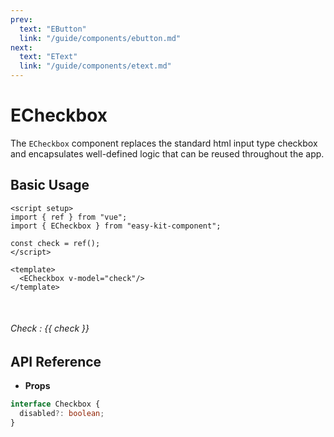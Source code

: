 ```yaml
---
prev:
  text: "EButton"
  link: "/guide/components/ebutton.md"
next:
  text: "EText"
  link: "/guide/components/etext.md"
---
```


<script setup lang="ts">
import { ECheckbox } from "../../../src/index.ts";
import ExampleLayout from "../../utils/ExampleLayout.vue";
import { ref } from "vue";

const check = ref(false);
</script>

# ECheckbox

The `ECheckbox` component replaces the standard html input type checkbox and encapsulates well-defined logic that can be reused throughout the app.

## Basic Usage

```vue-html
<script setup>
import { ref } from "vue";
import { ECheckbox } from "easy-kit-component";

const check = ref();
</script>

<template>
  <ECheckbox v-model="check"/>
</template>
```

<ExampleLayout>
  <ECheckbox id="checkbox" v-model="check"/><br/>
   <h6>Check : {{ check }}</h6>
</ExampleLayout>

## API Reference

- **Props**

```ts
interface Checkbox {
  disabled?: boolean;
}
```
